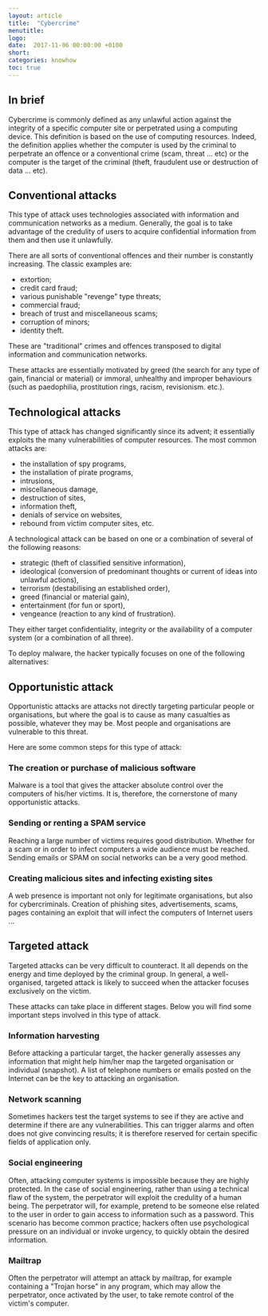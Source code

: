 ```yaml
---
layout: article
title:  "Cybercrime"
menutitle:
logo:
date:  2017-11-06 00:00:00 +0100
short:
categories: knowhow
toc: true
---
```

## In brief
Cybercrime is commonly defined as any unlawful action against the integrity of a specific computer site or perpetrated using a computing device. This definition is based on the use of computing resources. Indeed, the definition applies whether the computer is used by the criminal to perpetrate an offence or a conventional crime (scam, threat ... etc) or the computer is the target of the criminal (theft, fraudulent use or destruction of data ... etc).

## Conventional attacks
This type of attack uses technologies associated with information and communication networks as a medium. Generally, the goal is to take advantage of the credulity of users to acquire confidential information from them and then use it unlawfully.

There are all sorts of conventional offences and their number is constantly increasing. The classic examples are:

* extortion;
* credit card fraud;
* various punishable "revenge" type threats;
* commercial fraud;
* breach of trust and miscellaneous scams;
* corruption of minors;
* identity theft.

These are "traditional" crimes and offences transposed to digital information and communication networks.

These attacks are essentially motivated by greed (the search for any type of gain, financial or material) or immoral, unhealthy and improper behaviours (such as paedophilia, prostitution rings, racism, revisionism. etc.).

## Technological attacks
This type of attack has changed significantly since its advent; it essentially exploits the many vulnerabilities of computer resources. The most common attacks are:

* the installation of spy programs,
* the installation of pirate programs,
* intrusions,
* miscellaneous damage,
* destruction of sites,
* information theft,
* denials of service on websites,
* rebound from victim computer sites, etc.

A technological attack can be based on one or a combination of several of the following reasons:

* strategic (theft of classified sensitive information),
* ideological (conversion of predominant thoughts or current of ideas into unlawful actions),
* terrorism (destabilising an established order),
* greed (financial or material gain),
* entertainment (for fun or sport),
* vengeance (reaction to any kind of frustration).

They either target confidentiality, integrity or the availability of a computer system (or a combination of all three).

To deploy malware, the hacker typically focuses on one of the following alternatives:

## Opportunistic attack
Opportunistic attacks are attacks not directly targeting particular people or organisations, but where the goal is to cause as many casualties as possible, whatever they may be. Most people and organisations are vulnerable to this threat.

Here are some common steps for this type of attack:

### The creation or purchase of malicious software

Malware is a tool that gives the attacker absolute control over the computers of his/her victims. It is, therefore, the cornerstone of many opportunistic attacks.

### Sending or renting a SPAM service
Reaching a large number of victims requires good distribution. Whether for a scam or in order to infect computers a wide audience must be reached. Sending emails or SPAM on social networks can be a very good method.

### Creating malicious sites and infecting existing sites

A web presence is important not only for legitimate organisations, but also for cybercriminals. Creation of phishing sites, advertisements, scams, pages containing an exploit that will infect the computers of Internet users ...

## Targeted attack
Targeted attacks can be very difficult to counteract. It all depends on the energy and time deployed by the criminal group. In general, a well-organised, targeted attack is likely to succeed when the attacker focuses exclusively on the victim.

These attacks can take place in different stages. Below you will find some important steps involved in this type of attack.

### Information harvesting
Before attacking a particular target, the hacker generally assesses any information that might help him/her map the targeted organisation or individual (snapshot). A list of telephone numbers or emails posted on the Internet can be the key to attacking an organisation.

### Network scanning
Sometimes hackers test the target systems to see if they are active and determine if there are any vulnerabilities. This can trigger alarms and often does not give convincing results; it is therefore reserved for certain specific fields of application only.

### Social engineering
Often, attacking computer systems is impossible because they are highly protected. In the case of social engineering, rather than using a technical flaw of the system, the perpetrator will exploit the credulity of a human being. The perpetrator will, for example, pretend to be someone else related to the user in order to gain access to information such as a password. This scenario has become common practice; hackers often use psychological pressure on an individual or invoke urgency, to quickly obtain the desired information.

### Mailtrap
Often the perpetrator will attempt an attack by mailtrap, for example containing a "Trojan horse" in any program, which may allow the perpetrator, once activated by the user, to take remote control of the victim's computer.
